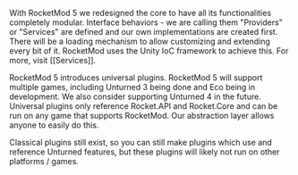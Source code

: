 With RocketMod 5 we redesigned the core to have all its functionalities completely modular. Interface behaviors - we are calling them "Providers" or "Services" are defined and our own implementations are created first. There will be a loading mechanism to allow customizing and extending every bit of it. RocketMod uses the Unity IoC framework to achieve this. For more, visit [[Services]].

RocketMod 5 introduces universal plugins. RocketMod 5 will support multiple games, including Unturned 3 being done and Eco being in development. We also consider supporting Unturned 4 in the future. Universal plugins only reference Rocket.API and Rocket.Core and can be run on any game that supports RocketMod. Our abstraction layer allows anyone to easily do this.


Classical plugins still exist, so you can still make plugins which use and reference Unturned features, but these plugins will likely not run on other platforms / games.

